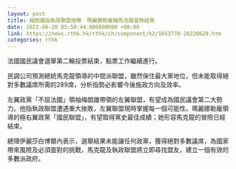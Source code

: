 ```yaml
---
layout: post
title: 梅朗雄指執政聯盟挫敗　瑪麗娜勒龐稱馬克龍冒險結束
date: 2022-06-20 05:50:44.000000000 +08:00
link: https://news.rthk.hk/rthk/ch/component/k2/1653770-20220620.htm
categories: rthk
---
```


法國國民議會選舉第二輪投票結束，點票工作繼續進行。

民調公司預測總統馬克龍領導的中間派聯盟，雖然保住最大黨地位，但未能取得絕對多數議席所需的289席，分析指勢必影響今後施政方向及效率。

左翼政黨「不屈法國」領袖梅朗雄帶領的左翼聯盟，有望成為國民議會第二大勢力。他指執政聯盟遭遇重大挫敗，左翼聯盟現時掌握每一個可能性。瑪麗娜勒龐領導的極右翼政黨「國民聯盟」，有望取得黨史最佳成績；她形容馬克龍的冒險已經結束。

總理伊麗莎白博爾內表示，選舉結果未能讓任何政黨，獲得絕對多數議席，為國家帶來風險及必須面對的挑戰，馬克龍及執政聯盟將立即尋找盟友，建立一個有效的多數派政府。

